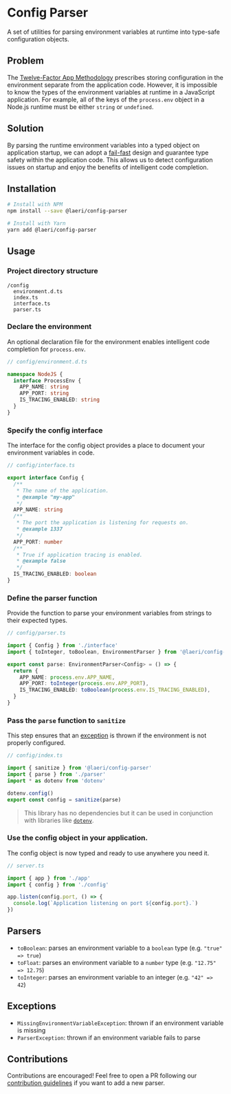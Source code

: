 # Config Parser

A set of utilities for parsing environment variables at runtime into type-safe configuration objects.

## Problem

The [Twelve-Factor App Methodology](https://12factor.net/config) prescribes storing configuration in the environment separate from the application code. However, it is impossible to know the types of the environment variables at runtime in a JavaScript application. For example, all of the keys of the `process.env` object in a Node.js runtime must be either `string` or `undefined`.

## Solution

By parsing the runtime environment variables into a typed object on application startup, we can adopt a [fail-fast](https://en.wikipedia.org/wiki/Fail-fast) design and guarantee type safety within the application code. This allows us to detect configuration issues on startup and enjoy the benefits of intelligent code completion.

## Installation

```sh
# Install with NPM
npm install --save @laeri/config-parser
```

```sh
# Install with Yarn
yarn add @laeri/config-parser
```

## Usage

### Project directory structure

```
/config
  environment.d.ts
  index.ts
  interface.ts
  parser.ts
```

### Declare the environment

An optional declaration file for the environment enables intelligent code completion for `process.env`.

```ts
// config/environment.d.ts

namespace NodeJS {
  interface ProcessEnv {
    APP_NAME: string
    APP_PORT: string
    IS_TRACING_ENABLED: string
  }
}
```

### Specify the config interface

The interface for the config object provides a place to document your environment variables in code.

```ts
// config/interface.ts

export interface Config {
  /**
   * The name of the application.
   * @example "my-app"
   */
  APP_NAME: string
  /**
   * The port the application is listening for requests on.
   * @example 1337
   */
  APP_PORT: number
  /**
   * True if application tracing is enabled.
   * @example false
   */
  IS_TRACING_ENABLED: boolean
}
```

### Define the parser function

Provide the function to parse your environment variables from strings to their expected types.

```ts
// config/parser.ts

import { Config } from './interface'
import { toInteger, toBoolean, EnvironmentParser } from '@laeri/config-parser'

export const parse: EnvironmentParser<Config> = () => {
  return {
    APP_NAME: process.env.APP_NAME,
    APP_PORT: toInteger(process.env.APP_PORT),
    IS_TRACING_ENABLED: toBoolean(process.env.IS_TRACING_ENABLED),
  }
}
```

### Pass the `parse` function to `sanitize`

This step ensures that an [exception](#exceptions) is thrown if the environment is not properly configured.

```ts
// config/index.ts

import { sanitize } from '@laeri/config-parser'
import { parse } from './parser'
import * as dotenv from 'dotenv'

dotenv.config()
export const config = sanitize(parse)
```

> This library has no dependencies but it can be used in conjunction with libraries like [`dotenv`](https://github.com/motdotla/dotenv#readme).

### Use the config object in your application.

The config object is now typed and ready to use anywhere you need it.

```ts
// server.ts

import { app } from './app'
import { config } from './config'

app.listen(config.port, () => {
  console.log(`Application listening on port ${config.port}.`)
})
```

## Parsers

- `toBoolean`: parses an environment variable to a `boolean` type (e.g. `"true" => true`)
- `toFloat`: parses an environment variable to a `number` type (e.g. `"12.75" => 12.75`)
- `toInteger`: parses an environment variable to an integer (e.g. `"42" => 42`)

## Exceptions

- `MissingEnvironmentVariableException`: thrown if an environment variable is missing
- `ParserException`: thrown if an environment variable fails to parse

## Contributions

Contributions are encouraged! Feel free to open a PR following our [contribution guidelines](./CONTRIBUTING.md) if you want to add a new parser.
